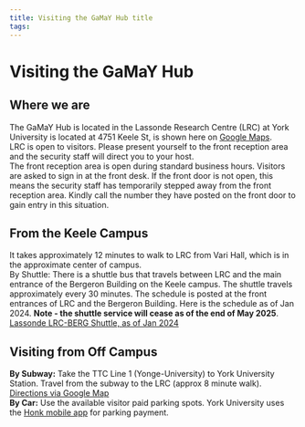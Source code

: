 ```yaml
---
title: Visiting the GaMaY Hub title
tags:
---
```

# Visiting the GaMaY Hub
## Where we are
The GaMaY Hub is located in the Lassonde Research Centre (LRC) at York University is located at 4751 Keele St, is shown here on [Google Maps](https://goo.gl/maps/7d7t1vYWjBLQrrjL8).   
LRC is open to visitors.  Please present yourself to the front reception area and the security staff will direct you to your host.  
The front reception area is open during standard business hours. Visitors are asked to sign in at the front desk. If the front door is not open, this means the security staff has temporarily stepped away from the front reception area.  Kindly call the number they have posted on the front door to gain entry in this situation.  
## From the Keele Campus
It takes approximately 12 minutes to walk to LRC from Vari Hall, which is in the approximate center of campus.  
By Shuttle: There is a shuttle bus that travels between LRC and the main entrance of the Bergeron Building on the Keele campus. The shuttle travels approximately every 30 minutes. The schedule is posted at the front entrances of LRC and the Bergeron Building. Here is the schedule as of Jan 2024.  **Note - the shuttle service will cease as of the end of May 2025**. [Lassonde LRC-BERG Shuttle, as of Jan 2024](https://piet.apps01.yorku.ca/lassonde-lrc-berg-shuttle-as-of-jan-2024/)
## Visiting from Off Campus
**By Subway:** Take the TTC Line 1 (Yonge-University) to York University Station. Travel from the subway to the LRC (approx 8 minute walk). [Directions via Google Map](https://goo.gl/maps/5ZYxAvgyLSZ3v5m2A)  
**By Car:** Use the available visitor paid parking spots. York University uses the [Honk mobile app](https://www.yorku.ca/parking/honk-mobile-app/) for parking payment.  